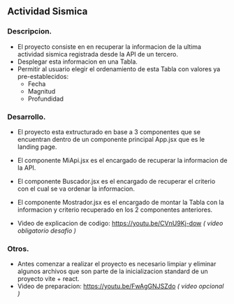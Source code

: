 ## Actividad Sismica
  ### Descripcion.
    
  - El proyecto consiste en en recuperar la informacion de la ultima actividad sismica registrada desde la API de un tercero.
  - Desplegar esta informacion en una Tabla.
  - Permitir al usuario elegir el ordenamiento de esta Tabla con valores ya pre-establecidos:
    - Fecha
    - Magnitud
    - Profundidad
    
  ### Desarrollo.
  - El proyecto esta extructurado en base a 3 componentes que se encuentran dentro de un componente principal App.jsx que es le landing page.
  - El componente MiApi.jsx es el encargado de recuperar la informacion de la API.
  - El componente Buscador.jsx es el encargado de recuperar el criterio con el cual se va ordenar la informacion.
  - El componente Mostrador.jsx es el encargado de montar la Tabla con la informacion y criterio recuperado en los 2 componentes anteriores.

  - Video de explicacion de codigo: https://youtu.be/CVnU9Kj-dow _( video obligatorio desafio )_
    

  ### Otros.
  - Antes comenzar a realizar el proyecto es necesario limpiar y eliminar algunos archivos que son parte de la inicializacion standard de un proyecto
    vite + react.
  - Video de preparacion: https://youtu.be/FwAgGNJSZdo  _( video opcional )_
    



